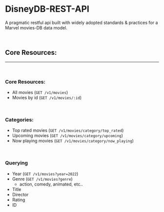 # DisneyDB-REST-API
A pragmatic restful api built with widely adopted standards &amp; practices for a Marvel movies-DB data model.

<br>

## Core Resources:
----

<br>

### Core Resources:
- All movies (`GET /v1/movies`)
- Movies by id (`GET /v1/movies/:id`)

<br>

### Categories:
- Top rated movies (`GET /v1/movies/category/top_rated`)
- Upcoming movies (`GET /v1/movies/category/upcoming`)
- Now playing movies (`GET /v1/movies/category/now_playing`)

<br>

### Querying
- Year (`GET /v1/movies?year=2022`)
- Genre (`GET /v1/movies?genre`)
    * action, comedy, animated, etc..
- Title
- Director
- Rating
- ID
